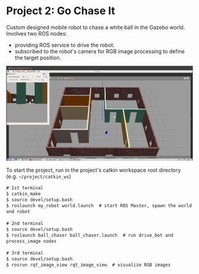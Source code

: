 # Project 2: Go Chase It
Custom designed mobile robot to chase a white ball in the Gazebo world.
Involves two ROS nodes:
- providing ROS service to drive the robot.
- subscribed to the robot's camera for RGB image processing to define the target position. 

![Go Chase It](./image/project2_go_chase_it.png)

To start the project, run in the project's catkin workspace root directory (e.g. `~/project/catkin_ws`)
```
# 1st terminal
$ catkin_make
$ source devel/setup.bash
$ roslaunch my_robot world.launch  # start ROS Master, spawn the world and robot

# 2nd terminal
$ source devel/setup.bash
$ roslaunch ball_chaser ball_chaser.launch  # run drive_bot and process_image nodes

# 3rd terminal
$ source devel/setup.bash
$ rosrun rqt_image_view rqt_image_view  # visualize RGB images
```